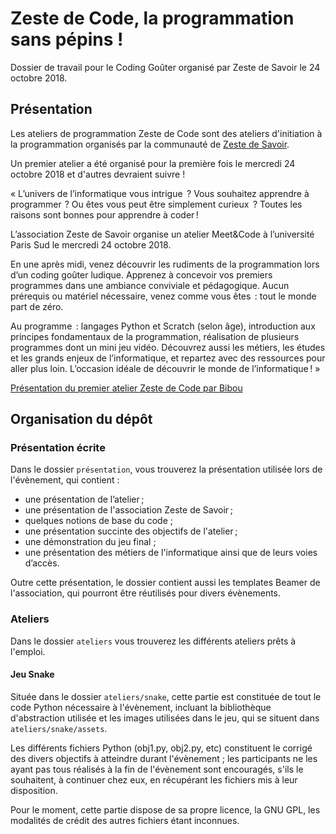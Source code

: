 # Zeste de Code, la programmation sans pépins !

Dossier de travail pour le Coding Goûter organisé par Zeste de Savoir le 24 octobre 2018.

## Présentation

Les ateliers de programmation Zeste de Code sont des ateliers d'initiation à la programmation organisés par la communauté de [Zeste de Savoir](https://zestedesavoir.com).

Un premier atelier a été organisé pour la première fois le mercredi 24 octobre 2018 et d'autres devraient suivre !

« L’univers de l’informatique vous intrigue  ? Vous souhaitez apprendre à programmer  ? Ou êtes vous peut être simplement curieux  ? Toutes les raisons sont bonnes pour apprendre à coder !

L’association Zeste de Savoir organise un atelier Meet&Code à l’université Paris Sud le mercredi 24 octobre 2018.

En une après midi, venez découvrir les rudiments de la programmation lors d’un coding goûter ludique. Apprenez à concevoir vos premiers programmes dans une ambiance conviviale et pédagogique. Aucun prérequis ou matériel nécessaire, venez comme vous êtes  : tout le monde part de zéro.

Au programme  : langages Python et Scratch (selon âge), introduction aux principes fondamentaux de la programmation, réalisation de plusieurs programmes dont un mini jeu vidéo. Découvrez aussi les métiers, les études et les grands enjeux de l’informatique, et repartez avec des ressources pour aller plus loin. L’occasion idéale de découvrir le monde de l’informatique ! »

[Présentation du premier atelier Zeste de Code par Bibou](https://zestedesavoir.com/billets/2857/coding-gouter-le-24-10-a-orsay/)

## Organisation du dépôt

### Présentation écrite

Dans le dossier `présentation`, vous trouverez la présentation utilisée lors de l'évènement, qui contient :

- une présentation de l’atelier ;
- une présentation de l'association Zeste de Savoir ;
- quelques notions de base du code ;
- une présentation succinte des objectifs de l'atelier ;
- une démonstration du jeu final ;
- une présentation des métiers de l'informatique ainsi que de leurs voies d’accès.

Outre cette présentation, le dossier contient aussi les templates Beamer de l'association, qui pourront être réutilisés pour divers évènements.

### Ateliers

Dans le dossier `ateliers` vous trouverez les différents ateliers prêts à l'emploi.

#### Jeu Snake

Située dans le dossier `ateliers/snake`, cette partie est constituée de tout le code Python nécessaire à l'évènement, incluant la bibliothèque d'abstraction utilisée et les images utilisées dans le jeu, qui se situent dans `ateliers/snake/assets`.

Les différents fichiers Python (obj1.py, obj2.py, etc) constituent le corrigé des divers objectifs à atteindre durant l'évènement ; les participants ne les ayant pas tous réalisés à la fin de l'évènement sont encouragés, s'ils le souhaitent, à continuer chez eux, en récupérant les fichiers mis à leur disposition.

Pour le moment, cette partie dispose de sa propre licence, la GNU GPL, les modalités de crédit des autres fichiers étant inconnues.
